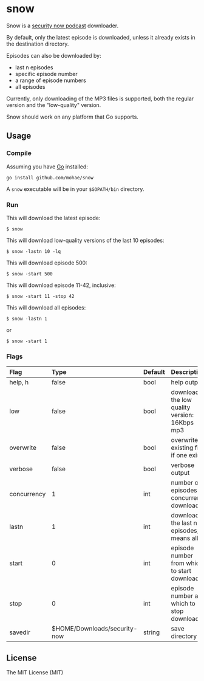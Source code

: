 # snow

Snow is a [security now podcast](https://twit.tv/shows/security-now) downloader.

By default, only the latest episode is downloaded, unless it already exists in the destination directory.

Episodes can also be downloaded by:
* last n episodes
* specific episode number
* a range of episode numbers
* all episodes

Currently, only downloading of the MP3 files is supported, both the regular version and the "low-quality" version.

Snow should work on any platform that Go supports.

## Usage
### Compile
Assuming you have [Go](https://golang.org) installed:

    go install github.com/mohae/snow

A `snow` executable will be in your `$GOPATH/bin` directory.

### Run

This will download the latest episode:

    $ snow

This will download low-quality versions of the last 10 episodes:

    $ snow -lastn 10 -lq

This will download episode 500:

    $ snow -start 500

This will download episode 11-42, inclusive:

    $ snow -start 11 -stop 42

This will download all episodes:

    $ snow -lastn 1

or

    $ snow -start 1

### Flags

Flag | Type | Default | Description  
|:--|:--|:--|:--  
help, h|false|bool|help output  
low|false|bool|download the low quality version: 16Kbps mp3  
overwrite|false|bool|overwrite existing file, if one exists  
verbose|false|bool|verbose output
concurrency|1|int|number of episodes to concurrently download  
lastn|1|int|download the last n episodes; 0 means all  
start|0|int|episode number from which to start downloading  
stop|0|int|episode number at which to stop downloading  
savedir|$HOME/Downloads/security-now|string|save directory  

## License
The MIT License (MIT)
